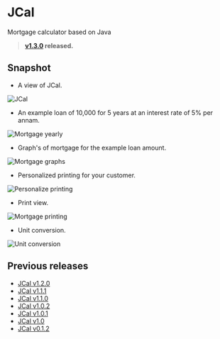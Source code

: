 # JCal
Mortgage calculator based on Java


> **[v1.3.0](https://github.com/gollahalli/JCal/releases/latest) released.**


## Snapshot

* A view of JCal.

![JCal](https://www.dropbox.com/s/aqvfysrecetxkzf/mort-non.png?raw=1)


* An example loan of 10,000 for 5 years at an interest rate of 5% per annam.

![Mortgage yearly](https://www.dropbox.com/s/w9a8qzkdfukdjph/mort-yearly.png?raw=1)

* Graph's of mortgage for the example loan amount.

![Mortgage graphs](https://www.dropbox.com/s/h44rc7zohj7rwei/mort-yearly-graph.png?raw=1)

* Personalized printing for your customer.

![Personalize printing](https://www.dropbox.com/s/eldr6i509igf85y/personalize-print.png?raw=1)

* Print view.

![Mortgage printing](https://www.dropbox.com/s/54w1z75jnnrmad5/mort-yearly-print.png?raw=1)

* Unit conversion.

![Unit conversion](https://www.dropbox.com/s/t4su98n0f9rym1d/unit.png?raw=1)

## Previous releases

* [JCal v1.2.0](https://github.com/gollahalli/JCal/releases/tag/v1.2.0)
* [JCal v1.1.1](https://github.com/gollahalli/JCal/releases/tag/v1.1.1)
* [JCal v1.1.0](https://github.com/gollahalli/JCal/releases/tag/v1.1.0)
* [JCal v1.0.2](https://github.com/gollahalli/JCal/releases/tag/v1.0.2)
* [JCal v1.0.1](https://github.com/gollahalli/JCal/releases/tag/v1.0.1)
* [JCal v1.0](https://github.com/gollahalli/JCal/releases/tag/v1.0)
* [JCal v0.1.2](https://github.com/gollahalli/JCal/releases/tag/v0.1.2)
